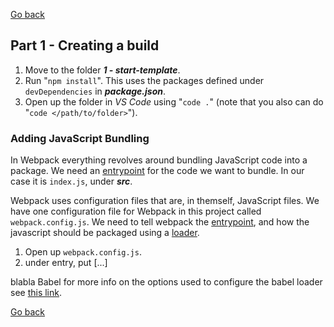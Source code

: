 [Go back]: ../readme.md


[Go back]

## Part 1 - Creating a build

1. Move to the folder __*1 - start-template*__.
2. Run "`npm install`". This uses the packages defined under `devDependencies` in __*package.json*__.
3. Open up the folder in *VS Code* using "`code .`" (note that you also can do "`code </path/to/folder>`").

### Adding JavaScript Bundling

In Webpack everything revolves around bundling JavaScript code into a package. We need an [entrypoint](https://webpack.js.org/concepts/#entry) for the code we want to bundle. In our case it is `index.js`, under __*src*__.

Webpack uses configuration files that are, in themself, JavaScript files. We have one configuration file for Webpack in this project called `webpack.config.js`. We need to tell webpack the [entrypoint](https://webpack.js.org/concepts/#entry), and how the javascript should be packaged using a [loader](https://webpack.js.org/concepts/#loaders).

1. Open up `webpack.config.js`.
2. under entry, put 
[...]

blabla Babel for more info on the options used to configure the babel loader see [this link](https://babeljs.io/docs/en/babel-preset-env#options).

[Go back]

